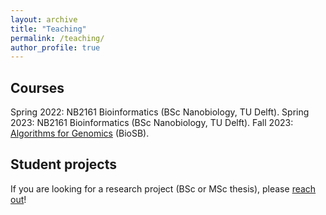 ```yaml
---
layout: archive
title: "Teaching"
permalink: /teaching/
author_profile: true
---
```


## Courses

Spring 2022: NB2161 Bioinformatics (BSc Nanobiology, TU Delft).
Spring 2023: NB2161 Bioinformatics (BSc Nanobiology, TU Delft).
Fall 2023: [Algorithms for Genomics](https://www.dtls.nl/courses/algorithms-for-genomics/) (BioSB).


## Student projects

If you are looking for a research project (BSc or MSc thesis), please [reach out](https://jbaaijens.github.io/contact/)!

<!-- {% include base_path %}

{% for post in site.teaching reversed %}
  {% include archive-single.html %}
{% endfor %}
 -->
